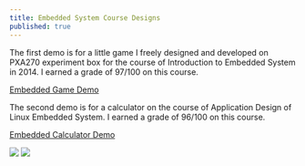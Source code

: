```yaml
---
title: Embedded System Course Designs
published: true
---
```


The first demo is for a little game I freely designed and developed on PXA270 experiment box for the course of Introduction to Embedded System in 2014. I earned a grade of 97/100 on this course.

[Embedded Game Demo](https://www.bilibili.com/video/av81283885)

The second demo is for a calculator on the course of Application Design of Linux Embedded System. I earned a grade of 96/100 on this course.

[Embedded Calculator Demo](https://www.bilibili.com/video/av81284689)

![](https://i0.hdslb.com/bfs/album/7be352e809937cf72f0082e4301fe46e4a74d990.jpg@1036w_1e_1c.jpg)
![](https://i0.hdslb.com/bfs/album/f00b10ea962c368a85fa7f65de9210ade346afc1.jpg@1036w_1e_1c.jpg)
